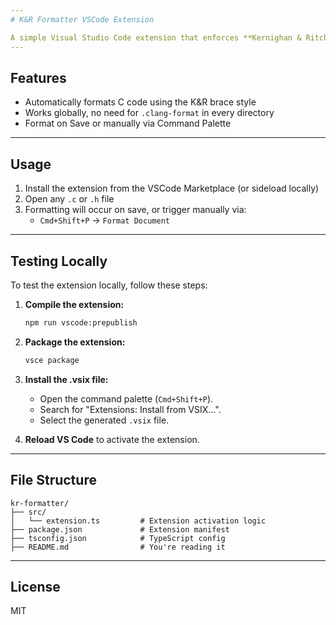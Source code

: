 ```yaml
---
# K&R Formatter VSCode Extension

A simple Visual Studio Code extension that enforces **Kernighan & Ritchie (K&R)** C style formatting globally, without requiring per-project configuration.
---
```


## Features

- Automatically formats C code using the K&R brace style
- Works globally, no need for `.clang-format` in every directory
- Format on Save or manually via Command Palette

---

## Usage

1. Install the extension from the VSCode Marketplace (or sideload locally)
2. Open any `.c` or `.h` file
3. Formatting will occur on save, or trigger manually via:
   - `Cmd+Shift+P` → `Format Document`

---

## Testing Locally

To test the extension locally, follow these steps:

1. **Compile the extension:**
   ```bash
   npm run vscode:prepublish
   ```

2. **Package the extension:**
   ```bash
   vsce package
   ```

3. **Install the .vsix file:**
   - Open the command palette (`Cmd+Shift+P`).
   - Search for "Extensions: Install from VSIX...".
   - Select the generated `.vsix` file.

4. **Reload VS Code** to activate the extension.

---


## File Structure

```
kr-formatter/
├── src/
│   └── extension.ts         # Extension activation logic
├── package.json             # Extension manifest
├── tsconfig.json            # TypeScript config
├── README.md                # You're reading it
```

---

## License

MIT
